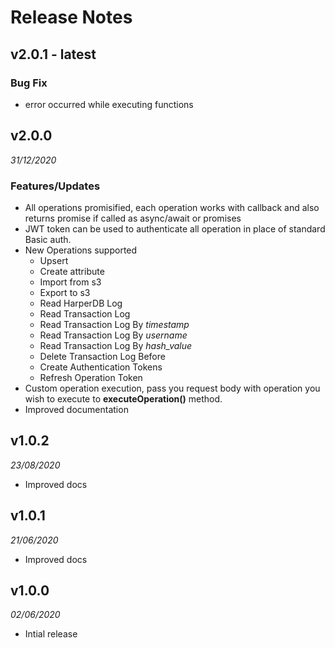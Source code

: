 # Release Notes

## v2.0.1 - latest

### Bug Fix

- error occurred while executing functions

## v2.0.0

*31/12/2020*

### Features/Updates

- All operations promisified, each operation works with callback and also returns promise if called as async/await or promises
- JWT token can be used to authenticate all operation in place of standard Basic auth.
- New Operations supported
  - Upsert
  - Create attribute
  - Import from s3
  - Export to s3
  - Read HarperDB Log
  - Read Transaction Log
  - Read Transaction Log By *timestamp*
  - Read Transaction Log By *username*
  - Read Transaction Log By *hash_value*
  - Delete Transaction Log Before
  - Create Authentication Tokens
  - Refresh Operation Token
- Custom operation execution, pass you request body with operation you wish to execute to **executeOperation()** method.
- Improved documentation

## v1.0.2

*23/08/2020*

- Improved docs

## v1.0.1

*21/06/2020*

- Improved docs

## v1.0.0

*02/06/2020*

- Intial release